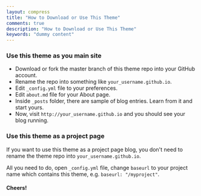 ```yaml
---
layout: compress
title: "How to Download or Use This Theme"
comments: true
description: "How to Download or Use This Theme"
keywords: "dummy content"
---
```


### Use this theme as you main site

- Download or fork the master branch of this theme repo into your GitHub account.
- Rename the repo into something like `your_username.github.io`.
- Edit `_config.yml` file to your preferences.
- Edit `about.md` file for your About page.
- Inside `_posts` folder, there are sample of blog entries. Learn from it and start yours.
- Now, visit `http://your_username.github.io` and you should see your blog running.

### Use this theme as a project page

If you want to use this theme as a project page blog, you don't need to rename the theme repo into `your_username.github.io`.

All you need to do, open `_config.yml` file, change `baseurl` to your project name which contains this theme, e.g. `baseurl: "/myproject"`.

#### Cheers!
